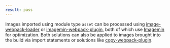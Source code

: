 ```yaml
---
result: pass
---
```


Images imported using module type `asset` can be processed using [image-webpack-loader] or [imagemin-webpack-plugin], both of which use [Imagemin] for optimization. Both solutions can also be applied to images brought into the build via import statements or solutions like [copy-webpack-plugin].

[image-webpack-loader]: https://github.com/tcoopman/image-webpack-loader
[imagemin-webpack-plugin]: https://github.com/Klathmon/imagemin-webpack-plugin
[file-loader]: https://webpack.js.org/loaders/file-loader/
[imagemin]: https://github.com/imagemin/imagemin
[copy-webpack-plugin]: https://webpack.js.org/plugins/copy-webpack-plugin/
